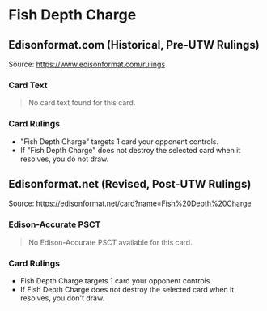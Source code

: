# Fish Depth Charge

## Edisonformat.com (Historical, Pre-UTW Rulings)

Source: https://www.edisonformat.com/rulings

### Card Text

> No card text found for this card.

### Card Rulings

*   "Fish Depth Charge" targets 1 card your opponent controls.
*   If "Fish Depth Charge" does not destroy the selected card when it resolves, you do not draw.

## Edisonformat.net (Revised, Post-UTW Rulings)

Source: https://edisonformat.net/card?name=Fish%20Depth%20Charge

### Edison-Accurate PSCT

> No Edison-Accurate PSCT available for this card.

### Card Rulings

*   Fish Depth Charge targets 1 card your opponent controls.
*   If Fish Depth Charge does not destroy the selected card when it resolves, you don't draw.
            